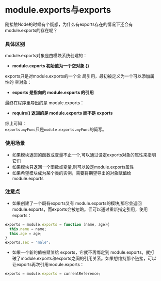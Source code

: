 # module.exports与exports
刚接触Node的时候有个疑惑，为什么有exports存在的情况下还会有module.exports的存在呢？

### 具体区别
module.exports对象是由模块系统创建的：  
- **module.exports 初始值为一个空对象 {}** 

exports只是对module.exports的一个全
局引用，最初被定义为一个可以添加属性的 空对象：  
- **exports 是指向的 module.exports 的引用**

最终在程序里导出的是 module.exports：  
- **require() 返回的是 module.exports 而不是 exports**

综上可知：  
```exports.myFunc```只是```module.exports.myFunc```的简写。

### 使用场景
- 如果模块返回的函数或变量不止一个,可以通过设定exports对象的属性来指明它们
- 如果模块只返回一个函数或变量,则可以设定module.exports属性
- 如果希望模块成为某个类的实例，需要将期望导出的对象赋值给module.exports

### 注意点
- 如果创建了一个既有exports又有 module.exports的模块,那它会返回module.exports，而exports会被忽略。但可以通过重新指定引用，使用exports：  

``` javascript
exports = module.exports = function (name, age){
  this.name = name;
  this.age = age;
}
exports.sex = "male";
```
- 如果一个新的值被赋值给 exports，它就不再绑定到 module.exports，就打破了module.exports和exports之间的引用关系。如果想维持那个链接，可以让exports再次引用module.exports：
``` javascript
exports = module.exports = currentReference;
```